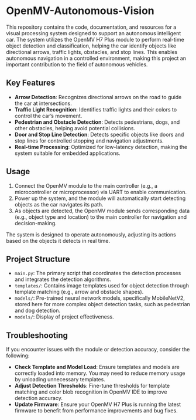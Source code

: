 # OpenMV-Autonomous-Vision

This repository contains the code, documentation, and resources for a visual processing system designed to support an autonomous intelligent car. The system utilizes the OpenMV H7 Plus module to perform real-time object detection and classification, helping the car identify objects like directional arrows, traffic lights, obstacles, and stop lines. This enables autonomous navigation in a controlled environment, making this project an important contribution to the field of autonomous vehicles.

## Key Features

- **Arrow Detection**: Recognizes directional arrows on the road to guide the car at intersections.
- **Traffic Light Recognition**: Identifies traffic lights and their colors to control the car’s movement.
- **Pedestrian and Obstacle Detection**: Detects pedestrians, dogs, and other obstacles, helping avoid potential collisions.
- **Door and Stop Line Detection**: Detects specific objects like doors and stop lines for controlled stopping and navigation adjustments.
- **Real-time Processing**: Optimized for low-latency detection, making the system suitable for embedded applications.

## Usage

1. Connect the OpenMV module to the main controller (e.g., a microcontroller or microprocessor) via UART to enable communication.
2. Power up the system, and the module will automatically start detecting objects as the car navigates its path.
3. As objects are detected, the OpenMV module sends corresponding data (e.g., object type and location) to the main controller for navigation and decision-making.

The system is designed to operate autonomously, adjusting its actions based on the objects it detects in real time.

## Project Structure

- `main.py`: The primary script that coordinates the detection processes and integrates the detection algorithms.
- `templates/`: Contains image templates used for object detection through template matching (e.g., arrow and obstacle shapes).
- `models/`: Pre-trained neural network models, specifically MobileNetV2, stored here for more complex object detection tasks, such as pedestrian and dog detection.
- `models/`: Display of project effectiveness.
## Troubleshooting

If you encounter issues with the module or detection accuracy, consider the following:

- **Check Template and Model Load**: Ensure templates and models are correctly loaded into memory. You may need to reduce memory usage by unloading unnecessary templates.
- **Adjust Detection Thresholds**: Fine-tune thresholds for template matching and color blob recognition in OpenMV IDE to improve detection accuracy.
- **Update Firmware**: Ensure your OpenMV H7 Plus is running the latest firmware to benefit from performance improvements and bug fixes.
